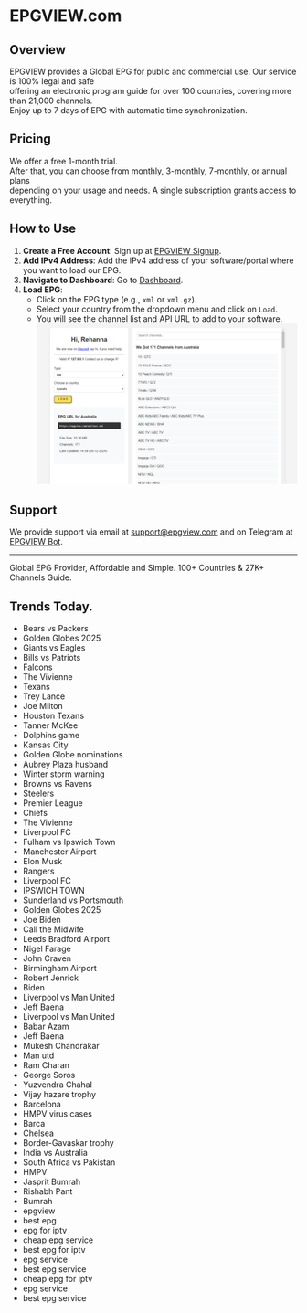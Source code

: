 # EPGVIEW.com



## Overview
EPGVIEW provides a Global EPG for public and commercial use. Our service is 100% legal and safe\
offering an electronic program guide for over 100 countries, covering more than 21,000 channels.\
Enjoy up to 7 days of EPG with automatic time synchronization.

## Pricing
We offer a free 1-month trial. \
After that, you can choose from monthly, 3-monthly, 7-monthly, or annual plans \
depending on your usage and needs. A single subscription grants access to everything.

## How to Use
1. **Create a Free Account**: Sign up at [EPGVIEW Signup](https://epgview.com/signup.php).
2. **Add IPv4 Address**: Add the IPv4 address of your software/portal where you want to load our EPG.
3. **Navigate to Dashboard**: Go to [Dashboard](https://epgview.com/dashboard.php).
4. **Load EPG**:
   - Click on the EPG type (e.g., `xml` or `xml.gz`).
   - Select your country from the dropdown menu and click on `Load`.
   - You will see the channel list and API URL to add to your software.
![EPGVIEW](img/dashboard.png)
## Support
We provide support via email at [support@epgview.com](mailto:support@epgview.com) and on Telegram at [EPGVIEW Bot](https://t.me/epgview_bot).

---

Global EPG Provider, Affordable and Simple. 100+ Countries & 27K+ Channels Guide.

## Trends Today.

- Bears vs Packers
- Golden Globes 2025
- Giants vs Eagles
- Bills vs Patriots
- Falcons
- The Vivienne
- Texans
- Trey Lance
- Joe Milton
- Houston Texans
- Tanner McKee
- Dolphins game
- Kansas City
- Golden Globe nominations
- Aubrey Plaza husband
- Winter storm warning
- Browns vs Ravens
- Steelers
- Premier League
- Chiefs
- The Vivienne
- Liverpool FC
- Fulham vs Ipswich Town
- Manchester Airport
- Elon Musk
- Rangers
- Liverpool FC
- IPSWICH TOWN
- Sunderland vs Portsmouth
- Golden Globes 2025
- Joe Biden
- Call the Midwife
- Leeds Bradford Airport
- Nigel Farage
- John Craven
- Birmingham Airport
- Robert Jenrick
- Biden
- Liverpool vs Man United
- Jeff Baena
- Liverpool vs Man United
- Babar Azam
- Jeff Baena
- Mukesh Chandrakar
- Man utd
- Ram Charan
- George Soros
- Yuzvendra Chahal
- Vijay hazare trophy
- Barcelona
- HMPV virus cases
- Barca
- Chelsea
- Border-Gavaskar trophy
- India vs Australia
- South Africa vs Pakistan
- HMPV
- Jasprit Bumrah
- Rishabh Pant
- Bumrah
- epgview
- best epg
- epg for iptv
- cheap epg service
- best epg for iptv
- epg service
- best epg service
- cheap epg for iptv
- epg service
- best epg service
